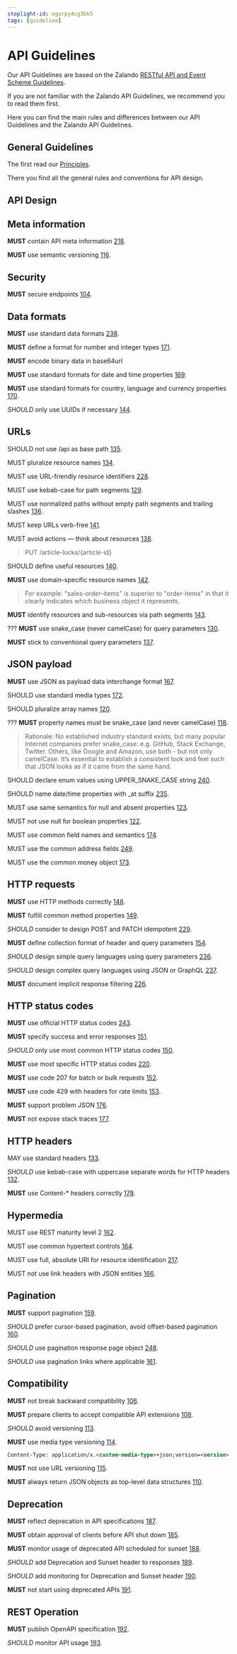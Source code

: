 ```yaml
---
stoplight-id: egurpy4cg3bk5
tags: [guideline]
---
```


# API Guidelines

Our API Guidelines are based on the Zalando
[RESTful API and Event Scheme Guidelines](https://opensource.zalando.com/restful-api-guidelines).

If you are not familiar with the Zalando API Guidelines, we recommend you to read them first.

Here you can find the main rules and differences between our API Guidelines and the
Zalando API Guidelines.

## General Guidelines

The first read our [Principles](./principles.md).

There you find all the general rules and conventions for API design.

## API Design

## Meta information

**MUST** contain API meta information
[218](https://opensource.zalando.com/restful-api-guidelines/#218).

**MUST** use semantic versioning
[116](https://opensource.zalando.com/restful-api-guidelines/#116).

## Security

**MUST** secure endpoints
[104](https://opensource.zalando.com/restful-api-guidelines/#104).

## Data formats

**MUST** use standard data formats
[238](https://opensource.zalando.com/restful-api-guidelines/#238).

**MUST** define a format for number and integer types
[171](https://opensource.zalando.com/restful-api-guidelines/#171).

**MUST** encode binary data in base64url

**MUST** use standard formats for date and time properties
[169](https://opensource.zalando.com/restful-api-guidelines/#169).

**MUST** use standard formats for country, language and currency properties
[170](https://opensource.zalando.com/restful-api-guidelines/#170).

*SHOULD* only use UUIDs if necessary
[144](https://opensource.zalando.com/restful-api-guidelines/#144).

## URLs

SHOULD not use /api as base path
[135](https://opensource.zalando.com/restful-api-guidelines/#135).

MUST pluralize resource names
[134](https://opensource.zalando.com/restful-api-guidelines/#134).

MUST use URL-friendly resource identifiers
[228](https://opensource.zalando.com/restful-api-guidelines/#228).

MUST use kebab-case for path segments 
[129](https://opensource.zalando.com/restful-api-guidelines/#129).

MUST use normalized paths without empty path segments and trailing slashes
[136](https://opensource.zalando.com/restful-api-guidelines/#136).

MUST keep URLs verb-free
[141](https://opensource.zalando.com/restful-api-guidelines/#141).

MUST avoid actions — think about resources
[138](https://opensource.zalando.com/restful-api-guidelines/#138).

> PUT /article-locks/{article-id}

SHOULD define useful resources
[140](https://opensource.zalando.com/restful-api-guidelines/#140).

**MUST** use domain-specific resource names
[142](https://opensource.zalando.com/restful-api-guidelines/#142).

> For example: "sales-order-items" is superior to "order-items" in that it clearly
> indicates which business object it represents.

**MUST** identify resources and sub-resources via path segments
[143](https://opensource.zalando.com/restful-api-guidelines/#143).

??? **MUST** use snake_case (never camelCase) for query parameters
[130](https://opensource.zalando.com/restful-api-guidelines/#130).

**MUST** stick to conventional query parameters
[137](https://opensource.zalando.com/restful-api-guidelines/#137).

## JSON payload

**MUST** use JSON as payload data interchange format
[167](https://opensource.zalando.com/restful-api-guidelines/#167).

SHOULD use standard media types
[172](https://opensource.zalando.com/restful-api-guidelines/#172).

SHOULD pluralize array names
[120](https://opensource.zalando.com/restful-api-guidelines/#120).

??? **MUST** property names must be snake_case (and never camelCase)
[118](https://opensource.zalando.com/restful-api-guidelines/#118).

> Rationale: No established industry standard exists, but many popular Internet
> companies prefer snake_case: e.g. GitHub, Stack Exchange, Twitter. Others, like
> Google and Amazon, use both - but not only camelCase. It’s essential to establish
> a consistent look and feel such that JSON looks as if it came from the same hand.

SHOULD declare enum values using UPPER_SNAKE_CASE string
[240](https://opensource.zalando.com/restful-api-guidelines/#240).

SHOULD name date/time properties with _at suffix
[235](https://opensource.zalando.com/restful-api-guidelines/#235).

MUST use same semantics for null and absent properties
[123](https://opensource.zalando.com/restful-api-guidelines/#123).

MUST not use null for boolean properties
[122](https://opensource.zalando.com/restful-api-guidelines/#122).

MUST use common field names and semantics
[174](https://opensource.zalando.com/restful-api-guidelines/#174).

MUST use the common address fields
[249](https://opensource.zalando.com/restful-api-guidelines/#249).

MUST use the common money object
[173](https://opensource.zalando.com/restful-api-guidelines/#173).

## HTTP requests

**MUST** use HTTP methods correctly
[148](https://opensource.zalando.com/restful-api-guidelines/#148).

**MUST** fulfill common method properties
[149](https://opensource.zalando.com/restful-api-guidelines/#149).

*SHOULD* consider to design POST and PATCH idempotent
[229](https://opensource.zalando.com/restful-api-guidelines/#229).

**MUST** define collection format of header and query parameters
[154](https://opensource.zalando.com/restful-api-guidelines/#154).

*SHOULD* design simple query languages using query parameters
[236](https://opensource.zalando.com/restful-api-guidelines/#236).

*SHOULD* design complex query languages using JSON or GraphQL
[237](https://opensource.zalando.com/restful-api-guidelines/#237).

**MUST** document implicit response filtering
[226](https://opensource.zalando.com/restful-api-guidelines/#226).

## HTTP status codes

**MUST** use official HTTP status codes
[243](https://opensource.zalando.com/restful-api-guidelines/#243).

**MUST** specify success and error responses
[151](https://opensource.zalando.com/restful-api-guidelines/#151).

*SHOULD* only use most common HTTP status codes
[150](https://opensource.zalando.com/restful-api-guidelines/#150).

**MUST** use most specific HTTP status codes
[220](https://opensource.zalando.com/restful-api-guidelines/#220).

**MUST** use code 207 for batch or bulk requests
[152](https://opensource.zalando.com/restful-api-guidelines/#152).

**MUST** use code 429 with headers for rate limits
[153](https://opensource.zalando.com/restful-api-guidelines/#153).

**MUST** support problem JSON
[176](https://opensource.zalando.com/restful-api-guidelines/#176).

**MUST** not expose stack traces
[177](https://opensource.zalando.com/restful-api-guidelines/#177).

## HTTP headers

MAY use standard headers
[133](https://opensource.zalando.com/restful-api-guidelines/#133).

*SHOULD* use kebab-case with uppercase separate words for HTTP headers
[132](https://opensource.zalando.com/restful-api-guidelines/#132).

**MUST** use Content-* headers correctly
[178](https://opensource.zalando.com/restful-api-guidelines/#178).

## Hypermedia

MUST use REST maturity level 2
[162](https://opensource.zalando.com/restful-api-guidelines/#162).

MUST use common hypertext controls
[164](https://opensource.zalando.com/restful-api-guidelines/#164).

MUST use full, absolute URI for resource identification
[217](https://opensource.zalando.com/restful-api-guidelines/#217).

MUST not use link headers with JSON entities
[166](https://opensource.zalando.com/restful-api-guidelines/#166).

## Pagination

**MUST** support pagination
[159](https://opensource.zalando.com/restful-api-guidelines/#159).

*SHOULD* prefer cursor-based pagination, avoid offset-based pagination
[160](https://opensource.zalando.com/restful-api-guidelines/#160).

*SHOULD* use pagination response page object
[248](https://opensource.zalando.com/restful-api-guidelines/#248).

*SHOULD* use pagination links where applicable
[161](https://opensource.zalando.com/restful-api-guidelines/#161).

## Compatibility

**MUST** not break backward compatibility
[106](https://opensource.zalando.com/restful-api-guidelines/#106).

**MUST** prepare clients to accept compatible API extensions
[108](https://opensource.zalando.com/restful-api-guidelines/#108).

*SHOULD* avoid versioning
[113](https://opensource.zalando.com/restful-api-guidelines/#113).

**MUST** use media type versioning
[114](https://opensource.zalando.com/restful-api-guidelines/#114).

```html
Content-Type: application/x.<custom-media-type>+json;version=<version>
```

**MUST** not use URL versioning
[115](https://opensource.zalando.com/restful-api-guidelines/#115).

**MUST** always return JSON objects as top-level data structures
[110](https://opensource.zalando.com/restful-api-guidelines/#110).

## Deprecation

**MUST** reflect deprecation in API specifications
[187](https://opensource.zalando.com/restful-api-guidelines/#187).

**MUST** obtain approval of clients before API shut down
[185](https://opensource.zalando.com/restful-api-guidelines/#185).

**MUST** monitor usage of deprecated API scheduled for sunset
[188](https://opensource.zalando.com/restful-api-guidelines/#188).

*SHOULD* add Deprecation and Sunset header to responses
[189](https://opensource.zalando.com/restful-api-guidelines/#189).

*SHOULD* add monitoring for Deprecation and Sunset header
[190](https://opensource.zalando.com/restful-api-guidelines/#190).

**MUST** not start using deprecated APIs
[191](https://opensource.zalando.com/restful-api-guidelines/#191).

## REST Operation

**MUST** publish OpenAPI specification
[192](https://opensource.zalando.com/restful-api-guidelines/#192).

*SHOULD* monitor API usage
[193](https://opensource.zalando.com/restful-api-guidelines/#193).
